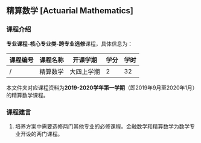 ## 精算数学 [Actuarial Mathematics]

### 课程介绍

**专业课程-核心专业类-跨专业选修**课程，具体信息为：

| 课程编号 | 课程名称 | 开课学期 | 学分 | 学时 |
| --- | --- | --- | --- | --- |
| / | 精算数学 | 大四上学期 | 2 | 32 |

本文件夹对应课程资料为**2019-2020学年第一学期**（即2019年9月至2020年1月）的精算数学课程。

### 课程建言

1. 培养方案中需要选修两门其他专业的必修课程。金融数学和精算数学为数学专业开设的两门课程。
